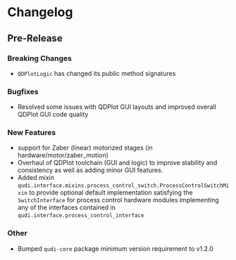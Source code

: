 # Changelog

## Pre-Release

### Breaking Changes
- `QDPlotLogic` has changed its public method signatures

### Bugfixes
- Resolved some issues with QDPlot GUI layouts and improved overall QDPlot GUI code quality

### New Features
- support for Zaber (linear) motorized stages (in hardware/motor/zaber_motion)
- Overhaul of QDPlot toolchain (GUI and logic) to improve stability and consistency as well as 
adding minor GUI features.
- Added mixin `qudi.interface.mixins.process_control_switch.ProcessControlSwitchMixin` to provide 
optional default implementation satisfying the `SwitchInterface` for process control hardware 
modules implementing any of the interfaces contained in `qudi.interface.process_control_interface`

### Other
- Bumped `qudi-core` package minimum version requirement to v1.2.0